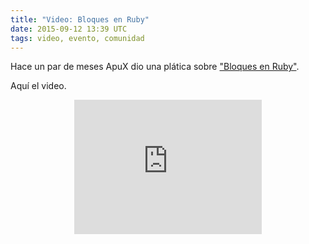 ```yaml
---
title: "Video: Bloques en Ruby"
date: 2015-09-12 13:39 UTC
tags: video, evento, comunidad
---
```


Hace un par de meses ApuX dio una plática sobre ["Bloques en Ruby"](https://www.youtube.com/embed/IW9ZiP7f8Ck).

Aquí el video.

<center>
	<iframe width="300" height="215" src="https://www.youtube.com/embed/IW9ZiP7f8Ck?rel=0" frameborder="0" allowfullscreen></iframe>
</center>
